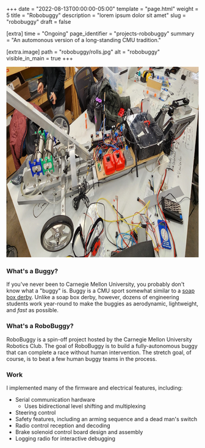 +++
date = "2022-08-13T00:00:00-05:00"
template = "page.html"
weight = 5
title = "Robobuggy"
description = "lorem ipsum dolor sit amet"
slug = "robobuggy"
draft = false

[extra]
time = "Ongoing"
page_identifier = "projects-robobuggy"
summary = "An automonous version of a long-standing CMU tradition."

[extra.image]
path = "robobuggy/rolls.jpg"
alt = "robobuggy"
visible_in_main = true
+++

<img src="robobuggy_cropped.jpg" height=500>

<p></p>

### What's a Buggy?

If you've never been to Carnegie Mellon University, you probably don't know what a "buggy" is.
Buggy is a CMU sport somewhat similar to a [soap box derby](https://en.wikipedia.org/wiki/Soap_Box_Derby).
Unlike a soap box derby, however, dozens of engineering students work year-round to make the buggies
as aerodynamic, lightweight, and _fast_ as possible.

### What's a RoboBuggy?

RoboBuggy is a spin-off project hosted by the Carnegie Mellon University Robotics Club.
The goal of RoboBuggy is to build a fully-autonomous buggy that can complete a race without human intervention.
The stretch goal, of course, is to beat a few human buggy teams in the process.

### Work

I implemented many of the firmware and electrical features, including:
- Serial communication hardware
  - Uses bidirectional level shifting and multiplexing
- Steering control
- Safety features, including an arming sequence and a dead man's switch
- Radio control reception and decoding
- Brake solenoid control board design and assembly
- Logging radio for interactive debugging